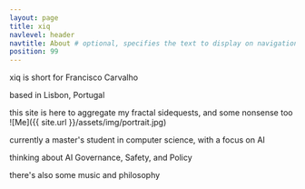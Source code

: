 ```yaml
---
layout: page
title: xiq
navlevel: header
navtitle: About # optional, specifies the text to display on navigation item
position: 99
---
```

xiq is short for Francisco Carvalho

based in Lisbon, Portugal

this site is here to aggregate my fractal sidequests, and some nonsense too
![Me]({{ site.url }}/assets/img/portrait.jpg)

currently a master's student in computer science, with a focus on AI

thinking about AI Governance, Safety, and Policy

there's also some music and philosophy